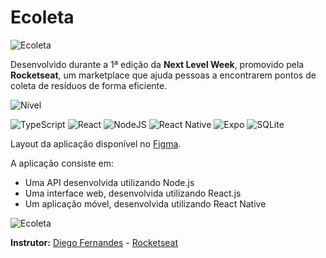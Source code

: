 # Ecoleta

![Ecoleta](https://github.com/lucasaol/ecoleta/assets/39139201/b75464fd-ecd1-42e8-915d-dbee50d402ad)

Desenvolvido durante a 1ª edição da **Next Level Week**, promovido pela **Rocketseat**, um marketplace que ajuda pessoas a encontrarem pontos de coleta de resíduos de forma eficiente.

![Nível](https://img.shields.io/badge/n%C3%ADvel-Intermediário-yellow?style=for-the-badge)

![TypeScript](https://img.shields.io/badge/typescript-%23007ACC.svg?style=for-the-badge&logo=typescript&logoColor=white)
![React](https://img.shields.io/badge/react-%2320232a.svg?style=for-the-badge&logo=react&logoColor=%2361DAFB)
![NodeJS](https://img.shields.io/badge/node.js-6DA55F?style=for-the-badge&logo=node.js&logoColor=white)
![React Native](https://img.shields.io/badge/react_native-%2361DAFB.svg?style=for-the-badge&logo=react&logoColor=white)
![Expo](https://img.shields.io/badge/expo-1C1E24?style=for-the-badge&logo=expo&logoColor=#D04A37)
![SQLite](https://img.shields.io/badge/sqlite-%2307405e.svg?style=for-the-badge&logo=sqlite&logoColor=white)


Layout da aplicação disponível no [Figma](https://www.figma.com/file/9TlOcj6l7D05fZhU12xWT3/Ecoleta-(Booster)).

A aplicação consiste em:
- Uma API desenvolvida utilizando Node.js
- Uma interface web, desenvolvida utilizando React.js
- Um aplicação móvel, desenvolvida utilizando React Native

![Ecoleta](https://github.com/lucasaol/ecoleta/assets/39139201/4a9980fd-f69f-4ff2-8949-54e981eadf77)



**Instrutor:** [Diego Fernandes](https://github.com/diego3g) - [Rocketseat](https://rocketseat.com.br/)
